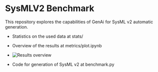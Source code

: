 # SysMLV2 Benchmark

This repository explores the capabilities of GenAi for SysML v2 automatic generation.


* Statistics on the used data at stats/
* Overview of the results at metrics/plot.ipynb
* ![Results overview](https://github.com/user-attachments/assets/dba00815-ccb0-4d2f-9c03-8a10d07d329f)

* Code for generation of SysML v2 at benchmark.py

